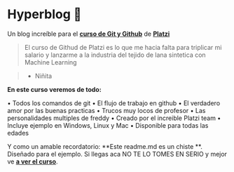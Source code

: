 # Hyperblog 💚
Un blog increíble para el [**curso de Git y Github**](https://platzi.com/cursos/git-github/) de [**Platzi**](https://platzi.com/ "Platzi")
>El curso de Githud de Platzi es lo que me hacia falta para triplicar mi salario y lanzarme a la industria del tejido de lana sintetica con Machine Learning

> - Niñita

**En este curso veremos de todo:**

• Todos los comandos de git
• El flujo de trabajo en github
• El verdadero amor por las buenas practicas
• Trucos muy locos de profesor
• Las personalidades multiples de freddy
• Creado por el increible Platzi team
• Incluye ejemplo en Windows, Linux y Mac
• Disponible para todas las edades

Y como un amable recordatorio: **Este readme.md es un chiste **. Diseñado 
para el ejemplo. Si llegas aca NO TE LO TOMES EN SERIO y mejor ve [**a ver el curso**](https://platzi.com/cursos/git-github/ "a ver el curso").